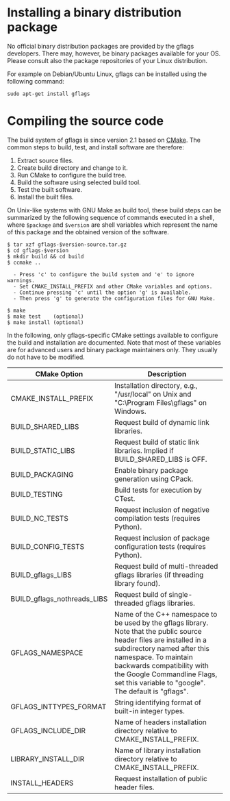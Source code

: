 Installing a binary distribution package
========================================

No official binary distribution packages are provided by the gflags developers.
There may, however, be binary packages available for your OS. Please consult
also the package repositories of your Linux distribution.

For example on Debian/Ubuntu Linux, gflags can be installed using the
following command:

    sudo apt-get install gflags


Compiling the source code
=========================

The build system of gflags is since version 2.1 based on [CMake](http://cmake.org).
The common steps to build, test, and install software are therefore:

1. Extract source files.
2. Create build directory and change to it.
3. Run CMake to configure the build tree.
4. Build the software using selected build tool.
5. Test the built software.
6. Install the built files.

On Unix-like systems with GNU Make as build tool, these build steps can be
summarized by the following sequence of commands executed in a shell,
where ```$package``` and ```$version``` are shell variables which represent
the name of this package and the obtained version of the software.

    $ tar xzf gflags-$version-source.tar.gz
    $ cd gflags-$version
    $ mkdir build && cd build
    $ ccmake ..
    
      - Press 'c' to configure the build system and 'e' to ignore warnings.
      - Set CMAKE_INSTALL_PREFIX and other CMake variables and options.
      - Continue pressing 'c' until the option 'g' is available.
      - Then press 'g' to generate the configuration files for GNU Make.
    
    $ make
    $ make test    (optional)
    $ make install (optional)

In the following, only gflags-specific CMake settings available to
configure the build and installation are documented. Note that most of these
variables are for advanced users and binary package maintainers only.
They usually do not have to be modified.


CMake Option                | Description
--------------------------- | -------------------------------------------------------
CMAKE_INSTALL_PREFIX        | Installation directory, e.g., "/usr/local" on Unix and "C:\Program Files\gflags" on Windows.
BUILD_SHARED_LIBS           | Request build of dynamic link libraries.
BUILD_STATIC_LIBS           | Request build of static link libraries. Implied if BUILD_SHARED_LIBS is OFF.
BUILD_PACKAGING             | Enable binary package generation using CPack.
BUILD_TESTING               | Build tests for execution by CTest.
BUILD_NC_TESTS              | Request inclusion of negative compilation tests (requires Python).
BUILD_CONFIG_TESTS          | Request inclusion of package configuration tests (requires Python).
BUILD_gflags_LIBS           | Request build of multi-threaded gflags libraries (if threading library found).
BUILD_gflags_nothreads_LIBS | Request build of single-threaded gflags libraries.
GFLAGS_NAMESPACE            | Name of the C++ namespace to be used by the gflags library. Note that the public source header files are installed in a subdirectory named after this namespace. To maintain backwards compatibility with the Google Commandline Flags, set this variable to "google". The default is "gflags".
GFLAGS_INTTYPES_FORMAT      | String identifying format of built-in integer types.
GFLAGS_INCLUDE_DIR          | Name of headers installation directory relative to CMAKE_INSTALL_PREFIX.
LIBRARY_INSTALL_DIR         | Name of library installation directory relative to CMAKE_INSTALL_PREFIX.
INSTALL_HEADERS             | Request installation of public header files.

